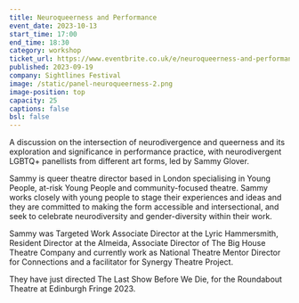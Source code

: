 ```yaml
---
title: Neuroqueerness and Performance
event_date: 2023-10-13
start_time: 17:00
end_time: 18:30
category: workshop
ticket_url: https://www.eventbrite.co.uk/e/neuroqueerness-and-performance-tickets-720877663497
published: 2023-09-19
company: Sightlines Festival
image: /static/panel-neuroqueerness-2.png
image-position: top
capacity: 25
captions: false
bsl: false
---
```

A discussion on the intersection of neurodivergence and queerness and its exploration and significance in performance practice, with neurodivergent LGBTQ+ panellists from different art forms, led by Sammy Glover.

Sammy is queer theatre director based in London specialising in Young People, at-risk Young People and community-focused theatre. Sammy works closely with young people to stage their experiences and ideas and they are committed to making the form accessible and intersectional, and seek to celebrate neurodiversity and gender-diversity within their work.

Sammy was Targeted Work Associate Director at the Lyric Hammersmith, Resident Director at the Almeida, Associate Director of The Big House Theatre Company and currently work as National Theatre Mentor Director for Connections and a facilitator for Synergy Theatre Project. 

They have just directed The Last Show Before We Die, for the Roundabout Theatre at Edinburgh Fringe 2023.